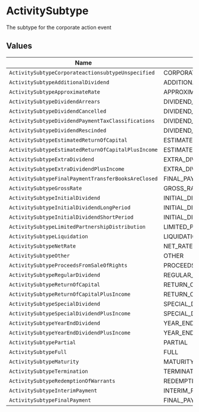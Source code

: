 # ActivitySubtype

The subtype for the corporate action event


## Values

| Name                                                | Value                                               |
| --------------------------------------------------- | --------------------------------------------------- |
| `ActivitySubtypeCorporateactionsubtypeUnspecified`  | CORPORATEACTIONSUBTYPE_UNSPECIFIED                  |
| `ActivitySubtypeAdditionalDividend`                 | ADDITIONAL_DIVIDEND                                 |
| `ActivitySubtypeApproximateRate`                    | APPROXIMATE_RATE                                    |
| `ActivitySubtypeDividendArrears`                    | DIVIDEND_ARREARS                                    |
| `ActivitySubtypeDividendCancelled`                  | DIVIDEND_CANCELLED                                  |
| `ActivitySubtypeDividendPaymentTaxClassifications`  | DIVIDEND_PAYMENT_TAX_CLASSIFICATIONS                |
| `ActivitySubtypeDividendRescinded`                  | DIVIDEND_RESCINDED                                  |
| `ActivitySubtypeEstimatedReturnOfCapital`           | ESTIMATED_RETURN_OF_CAPITAL                         |
| `ActivitySubtypeEstimatedReturnOfCapitalPlusIncome` | ESTIMATED_RETURN_OF_CAPITAL_PLUS_INCOME             |
| `ActivitySubtypeExtraDividend`                      | EXTRA_DIVIDEND                                      |
| `ActivitySubtypeExtraDividendPlusIncome`            | EXTRA_DIVIDEND_PLUS_INCOME                          |
| `ActivitySubtypeFinalPaymentTransferBooksAreClosed` | FINAL_PAYMENT_TRANSFER_BOOKS_ARE_CLOSED             |
| `ActivitySubtypeGrossRate`                          | GROSS_RATE                                          |
| `ActivitySubtypeInitialDividend`                    | INITIAL_DIVIDEND                                    |
| `ActivitySubtypeInitialDividendLongPeriod`          | INITIAL_DIVIDEND_LONG_PERIOD                        |
| `ActivitySubtypeInitialDividendShortPeriod`         | INITIAL_DIVIDEND_SHORT_PERIOD                       |
| `ActivitySubtypeLimitedPartnershipDistribution`     | LIMITED_PARTNERSHIP_DISTRIBUTION                    |
| `ActivitySubtypeLiquidation`                        | LIQUIDATION                                         |
| `ActivitySubtypeNetRate`                            | NET_RATE                                            |
| `ActivitySubtypeOther`                              | OTHER                                               |
| `ActivitySubtypeProceedsFromSaleOfRights`           | PROCEEDS_FROM_SALE_OF_RIGHTS                        |
| `ActivitySubtypeRegularDividend`                    | REGULAR_DIVIDEND                                    |
| `ActivitySubtypeReturnOfCapital`                    | RETURN_OF_CAPITAL                                   |
| `ActivitySubtypeReturnOfCapitalPlusIncome`          | RETURN_OF_CAPITAL_PLUS_INCOME                       |
| `ActivitySubtypeSpecialDividend`                    | SPECIAL_DIVIDEND                                    |
| `ActivitySubtypeSpecialDividendPlusIncome`          | SPECIAL_DIVIDEND_PLUS_INCOME                        |
| `ActivitySubtypeYearEndDividend`                    | YEAR_END_DIVIDEND                                   |
| `ActivitySubtypeYearEndDividendPlusIncome`          | YEAR_END_DIVIDEND_PLUS_INCOME                       |
| `ActivitySubtypePartial`                            | PARTIAL                                             |
| `ActivitySubtypeFull`                               | FULL                                                |
| `ActivitySubtypeMaturity`                           | MATURITY                                            |
| `ActivitySubtypeTermination`                        | TERMINATION                                         |
| `ActivitySubtypeRedemptionOfWarrants`               | REDEMPTION_OF_WARRANTS                              |
| `ActivitySubtypeInterimPayment`                     | INTERIM_PAYMENT                                     |
| `ActivitySubtypeFinalPayment`                       | FINAL_PAYMENT                                       |